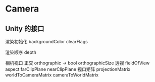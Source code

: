 # Camera

## Unity 的接口

渲染初始化
backgroundColor
clearFlags

渲染顺序
depth

相机视口
正交
orthographic -> bool
orthographicSize
透视
fieldOfView
aspect
farClipPlane
nearClipPlane
视口矩阵
projectionMatrix
worldToCameraMatrix
cameraToWorldMatrix
